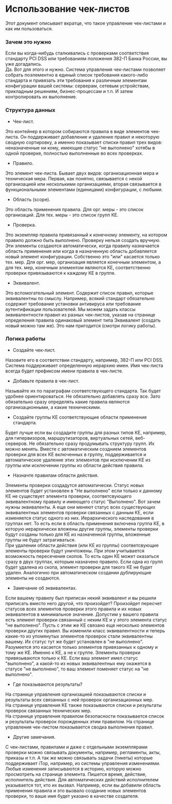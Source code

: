 # Использование чек-листов #

Этот документ описывает вкратце, что такое управление чек-листами и как им пользоваться.

### Зачем это нужно ###

Если вы когда-нибудь сталкивались с проверками соответствия стандарту PCI DSS или требованиям положения 382-П Банка России, вы уже догадались.  
Да. Вот для этого и нужно. Система управления чек-листами позволяет собрать поэлементно в единый список требования какого-либо стандарта и привязать эти требования к различным элементам конфигурации вашей системы: серверам, сетевым устройствам, прикладным решениям, бизнес-процессам и т.п. И затем контролировать их выполнение.

### Структура данных ###

* Чек-лист.

Это контейнер в котором собираются правила в виде элементов чек-листа. Он поддерживает добавление и удаление правил и некоторую сводную сортировку, а именно показывает списки правил трех видов: неназначенные ни кому, имеющие статус "не выполнено" хотябы в одной проверке, полностью выполненные во всех проверках.

* Правило.

Это элемент чек-листа. Бывает двух видов: организационная мера и техническая мера. Первая, как понятно, связывается с некой организацией или несколькими организациями, вторая связывается в функциональными элементами (единицами) конфигурации, с любыми.

* Область (scope).

Это область применения правила. Для орг. меры - это список организаций. Для тех. меры - это список групп КЕ.

* Проверка.

Это экземпляр правила привязанный к конечному элементу, на котором правило должно быть выполнено. Проверку нельзя создать вручную. Эти элементы создаются автоматически, когда правилу назначается область применения или когда в назначенную область добавляется новый элемент конфигурации. Собственно это "или" касается только тех. мер. Для орг. мер, организация является конечным элементом, а для тех. мер, конечным элементом являются КЕ, соответственно проверки привязываются к каждому КЕ в группе.

* Эквивалент.

Это вспомогательный элемент. Содержит список правил, которые эквивалентны по смыслу. Например, всякий стандарт обязательно содержит требование установки антивируса или требование аутентификации пользователей. Мы можем задать классы эквивалентности правил из разных чек-листов, указав на странице определения правила одинаковый элемент типа Эквивалент (создать новый можно там же). Это нам пригодится (смотри логику работы).

### Логика работы ###

* Создайте чек-лист.

Назовите его в соответствии стандарту, например, 382-П или PCI DSS. Система поддерживает определенную иерархию имен. Имя чек-листа всегда будет префиксом имени правила в чек-листе.

* Добавьте правила в чек-лист.

Называйте их по параграфам соответствующего стандарта. Так будет удобнее ориентироваться. Не обязательно добавлять сразу все. Зато обязательно сразу определять какие правила являются организационными, а какие техническими.

* Создайте группы КЕ соответствующие области применения стандарта.

Будет лучше если вы создадите группы для разных типов КЕ, например, для гипервизоров, маршрутизаторов, виртуальных сетей, веб-серверов. Не обязательно сразу продумывать структуру групп. Их можно менять. Вместе с автоматическим созднием элементов проверки для всех КЕ включенных в группу, поддерживается и автоматическое удаление этих элементов при исключении КЕ из группы или исключении группы из области действия правила.

* Назначте правилам области действия.

Элементы проверки создадутся автоматически. Статус новых элементов будет установлен в "Не выполнено" если только к данному КЕ не существует элемента проверки, соответсвующего эквивалентному правилу и имеющего статус "Выполнено". Вот зачем нужны эквиваленты. А еще они меняют статус всех существующих эквивалентных элементов проверки связанных с данным КЕ, если изменяется статус одного из них. Иерархического наследования в группах нет. То есть если в область применения включена группа КЕ, в которую иерархически вложены другие группы, элементы проверки будут созданы только для КЕ из назначенной группы, вложенные группы не будут затрагиваться.  
При удалении области действия (или КЕ из группы) соответсвующие элементы проверки будут уничтожены. При этом учитывается возможность пересечения скопов. То есть один КЕ может оказаться сразу в двух группах, которым назначено правило. Если одна из групп будет удалена из скопа, элемент проверки для такого КЕ не будет удален. Аналогично при автоматическом создании дублирующие элементы не создаются.

* Замечание об эквивалентах.

Если вашему правилу был приписан некий эквивалент и вы решили приписать вместо него другой, что произойдет? Произойдет пересчет статусов всех элементов проверки этого правила и их новых эквивалентов в минимальное значение. Допустим у вашего правила есть элемент проверки связанный с неким КЕ и у этого элемента статус "не выполнено". Пусть с этим же КЕ связано еще несколько элементов проверки других правил. Вы изменили класс эквивалентности и теперь какие-то из упомянутых элементов проверок стали эквивалентны вашему. Их статус тут же будет установлен в "не выполнено". Разумеется это касается только элементов привязанных к одному и тому же КЕ. Именно к КЕ, а не к группе. Элементы проверки привязываются только к КЕ. Если ваш элемент имел статус "выполнено", а какой-то из новых эквивалентных ему окажется в статусе "не выполнено", то ваш элемент поменяет статус на "не выполнено".

* Где показываются результаты?

На странице управления организацией показываются списки и результаты всех связанных с ней проверок организационных мер.  
На странице управления КЕ также показываются списки и результаты проверок связанных технических мер.  
На странице управления правилом безопасности показывается список и результаты проверок порожденных этим правилом.
На странице управления чек-листом показывается сводка выполнения правил.

* Другие замечания.

С чек-листами, правилами и даже с отдельными экземплярами проверки можно связывать документы, например, регламенты, акты, приказы и т.п. А так же можно связывать задачи (тикеты) которые поддерживает iTop, например, из системы управления изменениями. 
Любые изменения записываются в историю, которую можно просмотреть на странице элемента. Пишется время, действие, исполнитель действия. Для автоматических действий исполнителем указывается тот, кто их вызвал. Например, если вы добавили область применения правила и это вызвало создание новых элементов проверки, то ваше имя будет указано в качестве создателя.


